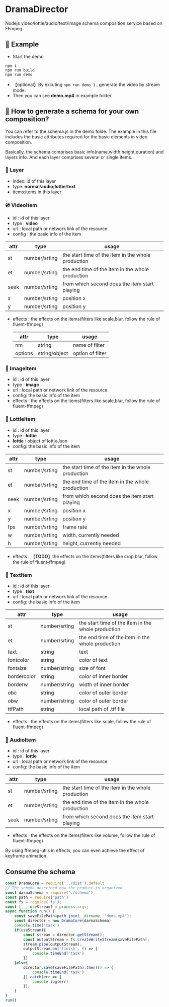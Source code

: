 # DramaDirector
Nodejs video/lottie/audio/text/image schema composition service based on FFmpeg
## 🐾 Example
* Start the demo
```Shell
npm i
npm run build
npm run demo
```
* 【optional】By excuting `npm run demo 1` , generate the video by stream mode.
* Then you can see **demo.mp4** in example folder.

## 💫 How to generate a schema for your own composition?
You can refer to the schema.js in the demo folde. The example in this file includes the basic attributes required for the basic elements in video composition.

Basically, the schema comprises basic info(name,width,height,duration) and layers info. And each layer comprises several or single items.

### 💾 Layer
* index: id of this layer 
* type: **normal**/**audio**/**lottie**/**text**
* items:items in this layer
### 💿 VideoItem
* id : id of this layer 
* type : **video**
* url : local path or network link of the resource
* config : the basic info of the item
  
| attr | type          | usage                                              |
| ---- | ------------- | -------------------------------------------------- |
| st   | number/srting | the start time of the item in the whole production |
| et   | number/srting | the end time of the item in the whole production   |
| seek | number/srting | from which second does the item start playing      |
| x    | number/srting | position x                                         |
| y    | number/srting | position y                                         |
* effects : the effects on the items(filters like scale,blur, follow the rule of fluent-ffmpeg)

  | attr    | type          | usage            |
  | ------- | ------------- | ---------------- |
  | nm      | string        | name of filter   |
  | options | string/object | option of filter |

### 🎇 ImageItem
* id : id of this layer 
* type : **image**
* url : local path or network link of the resource
* config: the basic info of the item
* effects : the effects on the items(filters like scale,blur, follow the rule of fluent-ffmpeg)

### 🎊 LottieItem
* id : id of this layer 
* type : **lottie**
* **lottie** : object of lottieJson
* config: the basic info of the item
  
| attr | type          | usage                                              |
| ---- | ------------- | -------------------------------------------------- |
| st   | number/srting | the start time of the item in the whole production |
| et   | number/srting | the end time of the item in the whole production   |
| seek | number/srting | from which second does the item start playing      |
| x    | number/srting | position x                                         |
| y    | number/srting | position y                                         |
| fps  | number/srting | frame rate                                         |
| w    | number/srting | width, currently needed                            |
| h    | number/srting | height, currently needed                           |
* effects : 【**TODO**】the effects on the items(filters like crop,blur, follow the rule of fluent-ffmpeg)

### 🎼 TextItem
* id : id of this layer 
* type : **text**
* url : local path or network link of the resource
* config: the basic info of the item
  
| attr        | type          | usage                                              |
| ----------- | ------------- | -------------------------------------------------- |
| st          | number/srting | the start time of the item in the whole production |
| et          | number/srting | the end time of the item in the whole production   |
| text        | string        | text                                               |
| fontcolor   | string        | color of text                                      |
| fontsize    | number/string | size of font                                       |
| bordercolor | string        | color of inner border                              |
| borderw     | number/string | width of inner border                              |
| obc         | string        | color of outer border                              |
| obw         | number/string | color of outer border                              |
| ttfPath     | string        | local path of .ttf file                            |
  * effects : the effects on the items(filters like scale, follow the rule of fluent-ffmpeg)
### 🎼 AudioItem
* id : id of this layer 
* type : **lottie**
* url : local path or network link of the resource
* config: the basic info of the item
  
| attr | type          | usage                                              |
| ---- | ------------- | -------------------------------------------------- |
| st   | number/srting | the start time of the item in the whole production |
| et   | number/srting | the end time of the item in the whole production   |
| seek | number/srting | from which second does the item start playing      |

  * effects : the effects on the items(filters like volume, follow the rule of fluent-ffmpeg)


By using ffmpeg-utils in effects, you can even achieve the effect of keyframe animation.

## Consume the schema

```javascript
const DramaCore = require('../dist').default
// The schema described how the product is organized
const darmaSchema = require('./schema')
const path = require('path')
const fs = require('fs');
const [, , useStream] = process.argv;
async function run() {
    const saveFilePath=path.join(__dirname, 'demo.mp4');
    const director = new DramaCore(darmaSchema)
    console.time('task')
    if(useStream){
        const stream = director.getStream();
        const outputStream = fs.createWriteStream(saveFilePath);
        stream.pipe(outputStream);
        outputStream.on('finish', () => {
            console.timeEnd('task')
        })
    }else{
        director.save(saveFilePath).then(() => {
            console.timeEnd('task')
        }).catch(err => {
            console.log(err)
        });
    }
}
run()
```

